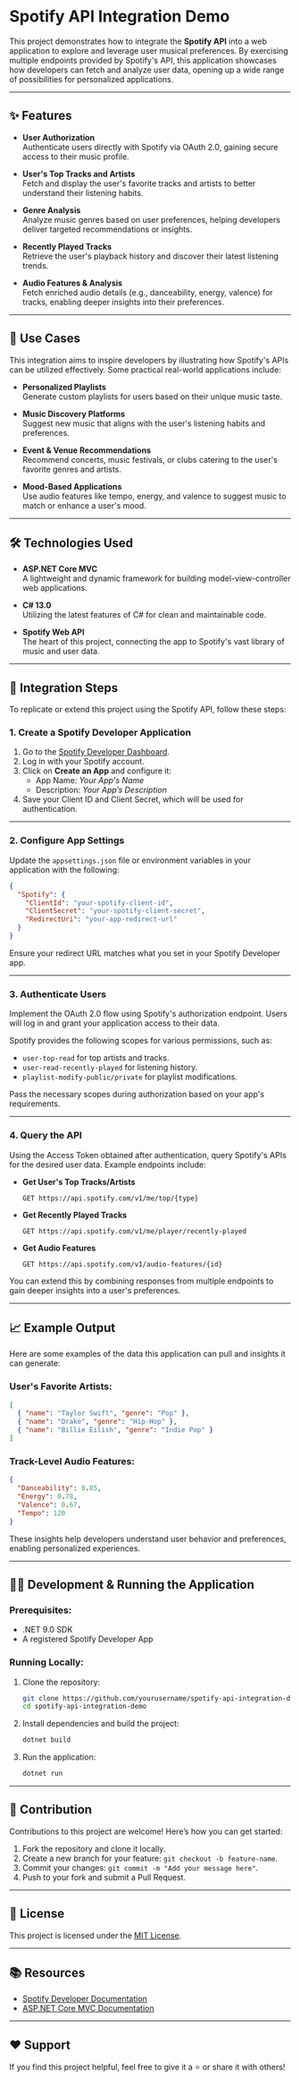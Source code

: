 ﻿# Spotify API Integration Demo

This project demonstrates how to integrate the **Spotify API** into a web application to explore and leverage user musical preferences. By exercising multiple endpoints provided by Spotify's API, this application showcases how developers can fetch and analyze user data, opening up a wide range of possibilities for personalized applications.

---

## ✨ Features

- **User Authorization**  
  Authenticate users directly with Spotify via OAuth 2.0, gaining secure access to their music profile.

- **User's Top Tracks and Artists**  
  Fetch and display the user's favorite tracks and artists to better understand their listening habits.

- **Genre Analysis**  
  Analyze music genres based on user preferences, helping developers deliver targeted recommendations or insights.

- **Recently Played Tracks**  
  Retrieve the user's playback history and discover their latest listening trends.

- **Audio Features & Analysis**  
  Fetch enriched audio details (e.g., danceability, energy, valence) for tracks, enabling deeper insights into their preferences.

---

## 🚀 Use Cases

This integration aims to inspire developers by illustrating how Spotify's APIs can be utilized effectively. Some practical real-world applications include:

- **Personalized Playlists**  
  Generate custom playlists for users based on their unique music taste.

- **Music Discovery Platforms**  
  Suggest new music that aligns with the user's listening habits and preferences.

- **Event & Venue Recommendations**  
  Recommend concerts, music festivals, or clubs catering to the user's favorite genres and artists.

- **Mood-Based Applications**  
  Use audio features like tempo, energy, and valence to suggest music to match or enhance a user's mood.

---

## 🛠️ Technologies Used

- **ASP.NET Core MVC**  
  A lightweight and dynamic framework for building model-view-controller web applications.

- **C# 13.0**  
  Utilizing the latest features of C# for clean and maintainable code.

- **Spotify Web API**  
  The heart of this project, connecting the app to Spotify's vast library of music and user data.

---

## 🔧 Integration Steps

To replicate or extend this project using the Spotify API, follow these steps:

### 1. Create a Spotify Developer Application

1. Go to the [Spotify Developer Dashboard](https://developer.spotify.com/dashboard/).
2. Log in with your Spotify account.
3. Click on **Create an App** and configure it:
   - App Name: _Your App's Name_
   - Description: _Your App’s Description_
4. Save your Client ID and Client Secret, which will be used for authentication.

---

### 2. Configure App Settings  

Update the `appsettings.json` file or environment variables in your application with the following:

```json
{
  "Spotify": {
    "ClientId": "your-spotify-client-id",
    "ClientSecret": "your-spotify-client-secret",
    "RedirectUri": "your-app-redirect-url"
  }
}
```

Ensure your redirect URL matches what you set in your Spotify Developer app.

---

### 3. Authenticate Users  

Implement the OAuth 2.0 flow using Spotify's authorization endpoint. Users will log in and grant your application access to their data.

Spotify provides the following scopes for various permissions, such as:

- `user-top-read` for top artists and tracks.
- `user-read-recently-played` for listening history.
- `playlist-modify-public/private` for playlist modifications.

Pass the necessary scopes during authorization based on your app's requirements.

---

### 4. Query the API  
Using the Access Token obtained after authentication, query Spotify's APIs for the desired user data. Example endpoints include:

- **Get User's Top Tracks/Artists**  
  ```
  GET https://api.spotify.com/v1/me/top/{type}
  ```
- **Get Recently Played Tracks**  
  ```
  GET https://api.spotify.com/v1/me/player/recently-played
  ```
- **Get Audio Features**  
  ```
  GET https://api.spotify.com/v1/audio-features/{id}
  ```

You can extend this by combining responses from multiple endpoints to gain deeper insights into a user's preferences.

---

## 📈 Example Output

Here are some examples of the data this application can pull and insights it can generate:

### User's Favorite Artists:
```json
[
  { "name": "Taylor Swift", "genre": "Pop" },
  { "name": "Drake", "genre": "Hip-Hop" },
  { "name": "Billie Eilish", "genre": "Indie Pop" }
]
```

### Track-Level Audio Features:
```json
{
  "Danceability": 0.85,
  "Energy": 0.78,
  "Valence": 0.67,
  "Tempo": 120
}
```

These insights help developers understand user behavior and preferences, enabling personalized experiences.

---

## 🧑‍💻 Development & Running the Application

### Prerequisites:
- .NET 9.0 SDK
- A registered Spotify Developer App

### Running Locally:
1. Clone the repository:
   ```bash
   git clone https://github.com/yourusername/spotify-api-integration-demo.git
   cd spotify-api-integration-demo
   ```
2. Install dependencies and build the project:
   ```bash
   dotnet build
   ```
3. Run the application:
   ```bash
   dotnet run
   ```

---

## 🌟 Contribution

Contributions to this project are welcome! Here’s how you can get started:

1. Fork the repository and clone it locally.
2. Create a new branch for your feature: `git checkout -b feature-name`.
3. Commit your changes: `git commit -m "Add your message here"`.
4. Push to your fork and submit a Pull Request.

---

## 📜 License

This project is licensed under the [MIT License](LICENSE).

---

## 📚 Resources

- [Spotify Developer Documentation](https://developer.spotify.com/documentation/)
- [ASP.NET Core MVC Documentation](https://learn.microsoft.com/en-us/aspnet/core/mvc/?view=aspnetcore-9.0)

---

## ❤️ Support

If you find this project helpful, feel free to give it a ⭐️ or share it with others!